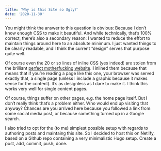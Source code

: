 ```yaml
---
title: 'Why is this Site so Ugly?'
date: '2020-11-30'
---
```


You might think the answer to this question is obvious: Because I don’t know enough CSS to make it beautiful. And while technically, that’s 100% correct, there’s also a secondary reason: I wanted to reduce the effort to maintain things around here to an absolute minimum. I just wanted things to be clearly readable, and I think the current “design” serves that purpose quite well. 

Of course even the 20 or so lines of inline CSS (yes indeed) are stolen from the brilliant [perfect motherfucking website](https://perfectmotherfuckingwebsite.com). I inlined them because that means that if you’re reading a page like this one, your browser was served exactly that, a single page (unless I include a graphic because it makes sense for the content). It’s as designless as I dare to make it. I think this works very well for single content pages.

Of course, things suffer on other pages, e.g. the home page itself. But I don’t really think that’s a problem either. Who would end up visiting that anyway? Chances are you arrived here because you followed a link from some social media post, or because something turned up in a Google search.

I also tried to opt for the (to me) simplest possible setup with regards to authoring posts and maintaing this site. So I decided to host this on Netlify, based on a Github repo containing a very minimalistic Hugo setup. Create a post, add, commit, push, done.

